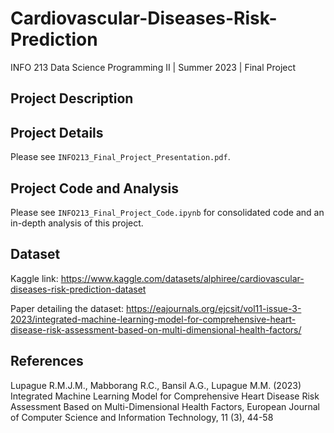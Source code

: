 # Cardiovascular-Diseases-Risk-Prediction

INFO 213 Data Science Programming II | Summer 2023 | Final Project

## Project Description


## Project Details
Please see `INFO213_Final_Project_Presentation.pdf`.

## Project Code and Analysis
Please see `INFO213_Final_Project_Code.ipynb` for consolidated code and an in-depth analysis of this project.

## Dataset
Kaggle link: https://www.kaggle.com/datasets/alphiree/cardiovascular-diseases-risk-prediction-dataset

Paper detailing the dataset: https://eajournals.org/ejcsit/vol11-issue-3-2023/integrated-machine-learning-model-for-comprehensive-heart-disease-risk-assessment-based-on-multi-dimensional-health-factors/

## References
Lupague R.M.J.M., Mabborang R.C., Bansil A.G., Lupague M.M. (2023) Integrated Machine Learning Model for Comprehensive Heart Disease Risk Assessment Based on Multi-Dimensional Health Factors, European Journal of Computer Science and Information Technology, 11 (3), 44-58
